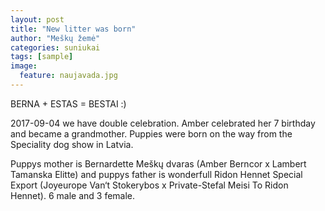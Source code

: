 ```yaml
---
layout: post
title: "New litter was born"
author: "Meškų žemė"
categories: suniukai
tags: [sample]
image:
  feature: naujavada.jpg
---
```


BERNA + ESTAS = BESTAI :)

2017-09-04 we have double celebration. Amber celebrated her 7 birthday and became a grandmother. Puppies were born on the way from the Speciality dog show in Latvia.

Puppys mother is Bernardette Meškų dvaras
(Amber Berncor x Lambert Tamanska Elitte)
and puppys father is wonderfull Ridon Hennet Special Export (Joyeurope Van‘t Stokerybos x Private-Stefal Meisi To Ridon Hennet).
6 male and 3 female.
